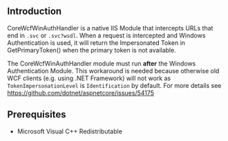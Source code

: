 ## Introduction
CoreWcfWinAuthHandler is a native IIS Module that intercepts URLs that end in `.svc` or `.svc?wsdl`. When a request is intercepted and Windows Authentication is used, it will return the Impersonated Token in GetPrimaryToken() when the primary token is not available. 

The CoreWcfWinAuthHandler module must run **after** the Windows Authentication Module.
This workaround is needed because otherwise old WCF clients (e.g. using .NET Framework) will not work as `TokenImpersonationLevel` is `Identification` by default. For more details see https://github.com/dotnet/aspnetcore/issues/54175

## Prerequisites
- Microsoft Visual C++ Redistributable
